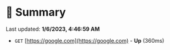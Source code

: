 # 📖 Summary
Last updated: **1/6/2023, 4:46:59 AM**

- `GET` [https://google.com](https://google.com) - **Up** (360ms)
